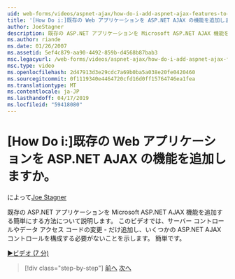 ```yaml
---
uid: web-forms/videos/aspnet-ajax/how-do-i-add-aspnet-ajax-features-to-an-existing-web-application
title: '[How Do i:]既存の Web アプリケーションを ASP.NET AJAX の機能を追加しますか。 | Microsoft Docs'
author: JoeStagner
description: 既存の ASP.NET アプリケーションを Microsoft ASP.NET AJAX 機能を追加する簡単にする方法について説明します。 このビデオでは、機能を変更する必要はありません.
ms.author: riande
ms.date: 01/26/2007
ms.assetid: 5ef4c879-aa90-4492-859b-d4568b87bab3
msc.legacyurl: /web-forms/videos/aspnet-ajax/how-do-i-add-aspnet-ajax-features-to-an-existing-web-application
msc.type: video
ms.openlocfilehash: 2d47913d3e29cdc7a69b0ba5a038e20fe0420460
ms.sourcegitcommit: 0f1119340e4464720cfd16d0ff15764746ea1fea
ms.translationtype: MT
ms.contentlocale: ja-JP
ms.lasthandoff: 04/17/2019
ms.locfileid: "59418080"
---
```

# <a name="how-do-i-add-aspnet-ajax-features-to-an-existing-web-application"></a>[How Do i:]既存の Web アプリケーションを ASP.NET AJAX の機能を追加しますか。

によって[Joe Stagner](https://github.com/JoeStagner)

既存の ASP.NET アプリケーションを Microsoft ASP.NET AJAX 機能を追加する簡単にする方法について説明します。 このビデオでは、サーバー コントロールやデータ アクセス コードの変更 - だけ追加し、いくつかの ASP.NET AJAX コントロールを構成する必要がないことを示します。 簡単です。

[&#9654;ビデオ (7 分)](https://channel9.msdn.com/Blogs/ASP-NET-Site-Videos/how-do-i-add-aspnet-ajax-features-to-an-existing-web-application)

> [!div class="step-by-step"]
> [前へ](how-do-i-make-client-side-network-callbacks-with-aspnet-ajax.md)
> [次へ](how-do-i-aspnet-ajax-enable-an-existing-web-service.md)
